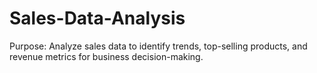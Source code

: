 # Sales-Data-Analysis
Purpose: Analyze sales data to identify trends, top-selling products, and revenue metrics for business decision-making.

